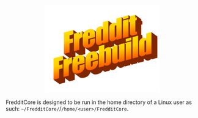 <p align="center">
    <img src='assets/freddit-freebuild.png' width='300'>
</p>

FredditCore is designed to be run in the home directory of a Linux user as such: `~/FredditCore/`/`/home/<user>/FredditCore`.
